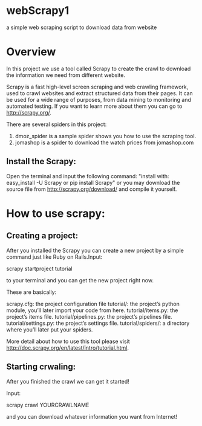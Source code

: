 webScrapy1
==========

a simple web scraping script to download data from website

Overview
=========
In this project we use a tool called Scrapy to create the crawl to download the information we need from different website.

Scrapy is a fast high-level screen scraping and web crawling framework, used to crawl websites and extract structured data from their pages. It can be used for a wide range of purposes, from data mining to monitoring and automated testing. If you want to learn more about them you can go to http://scrapy.org/.

There are several spiders in this project:
1. dmoz_spider is a sample spider shows you how to use the scraping tool.
2. jomashop is a spider to download the watch prices from jomashop.com

Install the Scrapy:
-------------------
Open the terminal and input the following command: "install with: easy_install -U Scrapy or pip install Scrapy" or you may 
download the source file from http://scrapy.org/download/ and compile it yourself.

How to use scrapy:
===================

Creating a project:
--------------------
After you installed the Scrapy you can create a new project by a simple command just like Ruby on Rails.Input:

scrapy startproject tutorial

to your terminal and you can get the new project right now.

These are basically:

scrapy.cfg: the project configuration file
tutorial/: the project’s python module, you’ll later import your code from here.
tutorial/items.py: the project’s items file.
tutorial/pipelines.py: the project’s pipelines file.
tutorial/settings.py: the project’s settings file.
tutorial/spiders/: a directory where you’ll later put your spiders.

More detail about how to use this tool please visit http://doc.scrapy.org/en/latest/intro/tutorial.html.

Starting crwaling:
-------------------
After you finished the crawl we can get it started!

Input:

scrapy crawl YOURCRAWLNAME

and you can download whatever information you want from Internet!
